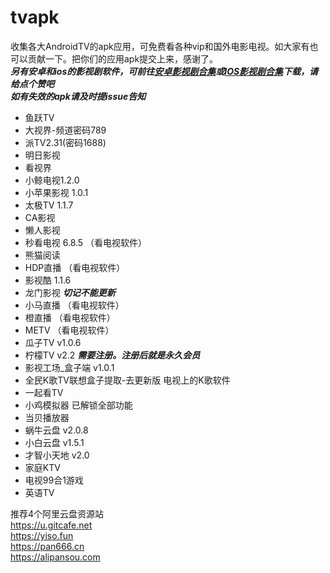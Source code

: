 # tvapk
收集各大AndroidTV的apk应用，可免费看各种vip和国外电影电视。如大家有也可以贡献一下。把你们的应用apk提交上来，感谢了。<br>
***另有安卓和ios的影视剧软件，可前往[安卓影视剧合集](https://github.com/Archmage83/Android_apk)或[IOS影视剧合集](https://github.com/Archmage83/ios_ipa)下载，请给点个赞吧***<br>
***如有失效的apk请及时提issue告知***

* 鱼跃TV
* 大视界-频道密码789
* 派TV2.31(密码1688)
* 明日影视
* 看视界
* 小鲸电视1.2.0
* 小苹果影视 1.0.1
* 太极TV 1.1.7
* CA影视
* 懒人影视
* 秒看电视 6.8.5 （看电视软件）
* 熊猫阅读
* HDP直播  （看电视软件）
* 影视酷 1.1.6
* 龙门影视  ***切记不能更新***
* 小马直播 （看电视软件）
* 橙直播 （看电视软件）
* METV （看电视软件）
* 瓜子TV v1.0.6
* 柠檬TV v2.2  ***需要注册。注册后就是永久会员***
* 影视工场_盒子端 v1.0.1
* 全民K歌TV联想盒子提取-去更新版   电视上的K歌软件
* 一起看TV
* 小鸡模拟器 已解锁全部功能
* 当贝播放器
* 蜗牛云盘  v2.0.8
* 小白云盘  v1.5.1
* 才智小天地  v2.0
* 家庭KTV
* 电视99合1游戏
* 英语TV


推荐4个阿里云盘资源站<br>
https://u.gitcafe.net<br>
https://yiso.fun<br>
https://pan666.cn<br>
https://alipansou.com

